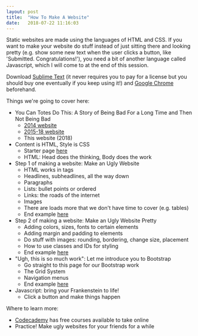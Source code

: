 ```yaml
---
layout: post
title:  "How To Make A Website"
date:   2018-07-22 11:16:03
---
```


Static websites are made using the languages of HTML and CSS. If you want to make your website do stuff instead of just sitting there and looking pretty (e.g. show some new text when the user clicks a button, like 'Submitted. Congratulations!'), you need a bit of another language called Javascript, which I will come to at the end of this session.

Download [Sublime Text](https://www.sublimetext.com/) (it never requires you to pay for a license but you should buy one eventually if you keep using it!) and [Google Chrome](https://www.google.com/chrome/) beforehand.

Things we're going to cover here:
* You Can Totes Do This: A Story of Being Bad For a Long Time and Then Not Being Bad
    * [2014 website](http://alexabes.github.io/alexabrahams2/)
    * [2015-18 website](alexabrahams.co.uk)
    * This website (2018)
* Content is HTML, Style is CSS
    * Starter page [here](http://alexandraabrahams.com/makewebsites/index.html)
    * HTML: Head does the thinking, Body does the work
* Step 1 of making a website: Make an Ugly Website
    * HTML works in tags
    * Headlines, subheadlines, all the way down
    * Paragraphs
    * Lists: bullet points or ordered
    * Links: the roads of the internet
    * Images
    * There are loads more that we don't have time to cover (e.g. tables)
    * End example [here](http://alexandraabrahams.com/makewebsites/html_only.html)
* Step 2 of making a website: Make an Ugly Website Pretty
    * Adding colors, sizes, fonts to certain elements
    * Adding margin and padding to elements
    * Do stuff with images: rounding, bordering, change size, placement
    * How to use classes and IDs for styling
    * End example [here](http://alexandraabrahams.com/makewebsites/html_and_css.html)
* "Ugh, this is so much work": Let me introduce you to Bootstrap
    * Go straight to this page for our Bootstrap work
    * The Grid System
    * Navigation menus
    * End example [here](http://alexandraabrahams.com/makewebsites/bootstrap.html)
* Javascript: bring your Frankenstein to life!
    * Click a button and make things happen


Where to learn more:
* [Codecademy](https://www.codecademy.com/) has free courses available to take online
* Practice! Make ugly websites for your friends for a while